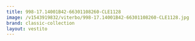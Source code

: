 ```yaml
---
title: 998-17.14001B42-66301108260-CLE1128
image: /v1543919832/viterbo/998-17.14001B42-66301108260-CLE1128.jpg
brand: classic-collection
layout: vestito
---
```

